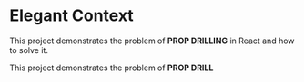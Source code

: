 # Elegant Context

This project demonstrates the problem of <b>PROP DRILLING</b> in React and how to solve it.

This project demonstrates the problem of <b>PROP DRILL